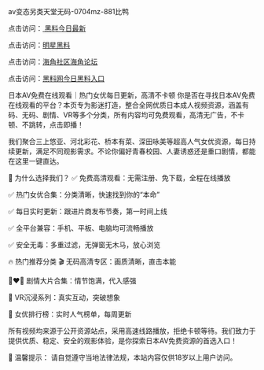 

av变态另类天堂无码-0704mz-881比鸭


点击访问：<a href="https://gsd-agv.pages.dev/"> 黑料今日最新</a>

点击访问：<a href="https://cfad.pages.dev/">明星黑料</a>

点击访问：<a href="https://rtj-3zo.pages.dev/">海角社区海角论坛</a>

点击访问：<a href="https://fdhf-454.pages.dev/">黑料网今日黑料入口</a>


日本AV免费在线观看｜热门女优每日更新，高清不卡顿
你是否在寻找日本AV免费在线观看的平台？本页专为影迷打造，整合全网优质日本成人视频资源，涵盖有码、无码、剧情、VR等多个分类，所有内容均可免费观看，高清无广告，不卡顿、不跳转，点击即播！

我们聚合三上悠亚、河北彩花、桥本有菜、深田咏美等超高人气女优资源，每日持续更新，满足不同观影需求。不论你偏好青春校园、人妻诱惑还是重口剧情，都能在这里一键直达。

🌟 为什么选择我们？
✅ 免费高清观看：无需注册、免下载，全程在线播放

✅ 热门女优合集：分类清晰，快速找到你的“本命”

✅ 每日实时更新：跟进片商发布节奏，第一时间上线

✅ 全平台兼容：手机、平板、电脑均可流畅播放

✅ 安全无毒：多重过滤，无弹窗无木马，放心浏览

🔥 热门推荐分类
🎬 无码高清专区：画质清晰，直击本能

👩‍❤️‍👨 剧情大片合集：情节饱满，代入感强

🚀 VR沉浸系列：真实互动，突破想象

👑 女优排行榜：实时人气榜单，每周更新

所有视频均来源于公开资源站点，采用高速线路播放，拒绝卡顿等待。我们致力于提供优质、稳定、安全的观影体验，是你探索日本AV免费资源的首选入口！

📌 温馨提示： 请自觉遵守当地法律法规，本站内容仅供18岁以上用户访问。







<span style="display:none;">[Canonical link]( https://github.com/cake20250704/cake03 ）</span>

